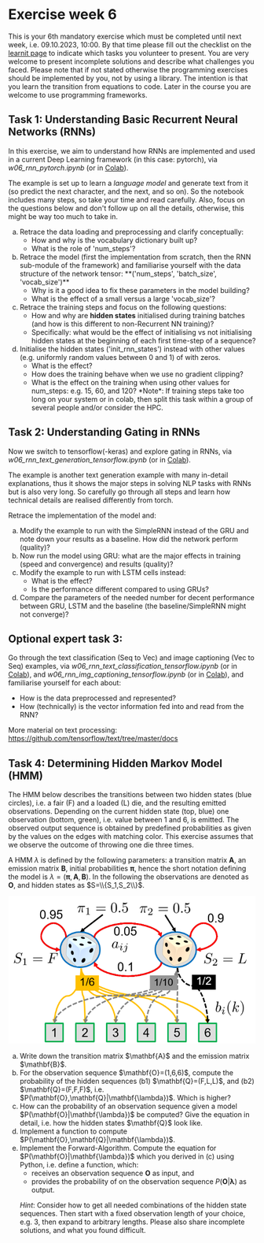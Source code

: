 
# Exercise week 6

This is your 6th mandatory exercise which must be completed until next week, i.e. 09.10.2023, 10:00. By that time please fill out the checklist on the [learnit page](https://learnit.itu.dk/course/view.php?id=3022225) to indicate which tasks you volunteer to present. 
You are very welcome to present incomplete solutions and describe what challenges you faced.
Please note that if not stated otherwise the programming exercises should be implemented by you, not by using a library. The intention is that you learn the transition from equations to code. Later in the course you are welcome to use programming frameworks.

## Task 1: Understanding Basic Recurrent Neural Networks (RNNs)

In this exercise, we aim to understand how RNNs are implemented and used in a current Deep Learning framework (in this case: pytorch), via *w06_rnn_pytorch.ipynb* (or in [Colab](https://colab.research.google.com/drive/19xK0mBSL8uVQMBq2993zIRGfzML1PaW5)).

The example is set up to learn a *language model* and generate text from it (so predict the next character, and the next, and so on). So the notebook includes many steps, so take your time and read carefully. Also, focus on the questions below and don't follow up on all the details, otherwise, this might be way too much to take in.

<ol type ="a">
 <li> Retrace the data loading and preprocessing and clarify conceptually:
 <ul>
   <li> How and why is the vocabulary dictionary built up?</li>
   <li> What is the role of 'num_steps'?</li>
 </ul>
</li> 
  
<li> Retrace the model (first the implementation from scratch, then the RNN sub-module of the framework) and familiarise yourself with the data structure of the network tensor: **('num_steps', 'batch_size', 'vocab_size')**
<ul>
   <li>Why is it a good idea to fix these parameters in the model building?</li>
   <li>What is the effect of a small versus a large 'vocab_size'?</li>
</ul>
</li>
   
<li>  Retrace the training steps and focus on the following questions:
   <ul>
   <li> How and why are <b>hidden states</b> initialised during training batches (and how is this different to non-Recurrent NN training)? </li>
   <li> Specifically: what would be the effect of initialising vs not initialising hidden states at the beginning of each first time-step of a sequence?</li>
   </ul>
</li>
  
<li> Initialise the hidden states ('init_rnn_states') instead with other values (e.g. uniformly random values between 0 and 1) of with zeros. 
   <ul>
   <li>What is the effect?</li>
   <li>How does the training behave when we use no gradient clipping?</li>
   <li>What is the effect on the training when using other values for num_steps: e.g. 15, 60, and 120? *Note*: If training steps take too long on your system or in colab, then split this task within a group of several people and/or consider the HPC.</li>
   </ul>
</li>

</ol> 

## Task 2: Understanding Gating in RNNs

Now we switch to tensorflow(-keras) and explore gating in RNNs, via *w06_rnn_text_generation_tensorflow.ipynb* (or in [Colab](https://colab.research.google.com/drive/1o6umoAPnwCL6PBk6dNj52u9xWKuPpWrX)).

The example is another text generation example with many in-detail explanations, thus it shows the major steps in solving NLP tasks with RNNs but is also very long. So carefully go through all steps and learn how technical details are realised differently from torch.
 
Retrace the implementation of the model and:

<ol type ="a">
 <li> Modify the example to run with the SimpleRNN instead of the GRU and note down your results as a baseline. How did the network perform (quality)? </li>

 <li> Now run the model using GRU: what are the major effects in training (speed and convergence) and results (quality)? </li>

 <li> Modify the example to run with LSTM cells instead: 
  <ul>
    <li> What is the effect?  </li>
    <li> Is the performance different compared to using GRUs? </li>
   </ul>
</li>
  
 <li> Compare the parameters of the needed number for decent performance between GRU, LSTM and the baseline (the baseline/SimpleRNN might not converge)? </li>
</ol>

## Optional expert task 3:

Go through the text classification (Seq to Vec) and image captioning (Vec to Seq) examples, via *w06_rnn_text_classification_tensorflow.ipynb* (or in [Colab](https://colab.research.google.com/drive/1yEBdIlV5Lr7dOVCga49WcGXriipvp29r)), and *w06_rnn_img_captioning_tensorflow.ipynb* (or in [Colab](https://colab.research.google.com/drive/1nJgaMQYs8s4YLv0yrdgwtSXFOJl9wzkj)), and familiarise yourself for each about:

- How is the data preprocessed and represented?
- How (technically) is the vector information fed into and read from the RNN?

More material on text processing:
https://github.com/tensorflow/text/tree/master/docs


## Task 4: Determining Hidden Markov Model (HMM)
The HMM below describes the transitions between two hidden states (blue circles), i.e. a fair (F) and a loaded (L) die, and the resulting emitted observations. 
Depending on the current hidden state (top, blue) one observation (bottom, green), i.e. value between 1 and 6, is emitted. The observed output sequence is obtained by predefined probabilities as given by the values on the edges with matching color. 
This exercise assumes that we observe the outcome of throwing one die three times. 

A HMM $\lambda$ is defined by the following parameters: a transition matrix $\mathbf{A}$, an emission matrix $\mathbf{B}$, initial probabilities $\mathbf{\pi}$, hence the short notation defining the model is $\lambda=(\mathbf{\pi},\mathbf{A},\mathbf{B})$. 
In the following the observations are denoted as $\mathbf{O}$, and hidden states as $S=\\{S_1,S_2\\}$.

![](hmm_dice.png)

<ol type ="a">
 <li>Write down the transition matrix $\mathbf{A}$ and the emission matrix $\mathbf{B}$.</li>

 <li>For the observation sequence $\mathbf{O}=(1,6,6)$, compute the probability of the hidden sequences (b1) $\mathbf{Q}=(F,L,L)$, and (b2) $\mathbf{Q}=(F,F,F)$, i.e. $P(\mathbf{O},\mathbf{Q}|\mathbf{\lambda})$. 
	Which is higher?</li>

 <li>How can the probability of an observation sequence given a model $P(\mathbf{O}|\mathbf{\lambda})$ be computed? Give the equation in detail, i.e. how the hidden states $\mathbf{Q}$ look like. </li>
 <!--/ol>
<ol type ="a" start="4"-->
 <li>Implement a function to compute $P(\mathbf{O},\mathbf{Q}|\mathbf{\lambda})$.</li>
 <li>Implement the Forward-Algorithm. Compute the equation for $P(\mathbf{O}|\mathbf{\lambda})$ which you derived in (c) using Python, i.e. define a function, which:
  
- receives an observation sequence $\mathbf{O}$ as input, and
- provides the probability of on the observation sequence $P(\mathbf{O}|\mathbf{\lambda})$ as output.

*Hint*: Consider how to get all needed combinations of the hidden state sequences. Then start with a fixed observation length of your choice, e.g. 3, then expand to arbitrary lengths. Please also share incomplete solutions, and what you found difficult.

</li>
</ol>
